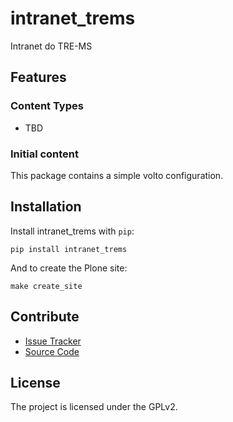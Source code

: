 # intranet_trems

Intranet do TRE-MS

## Features

### Content Types

- TBD

### Initial content

This package contains a simple volto configuration.

Installation
------------

Install intranet_trems with `pip`:

```shell
pip install intranet_trems
```
And to create the Plone site:

```shell
make create_site
```

## Contribute

- [Issue Tracker](https://github.com/marceloyk/intranet-trems/issues)
- [Source Code](https://github.com/marceloyk/intranet-trems/)

## License

The project is licensed under the GPLv2.
